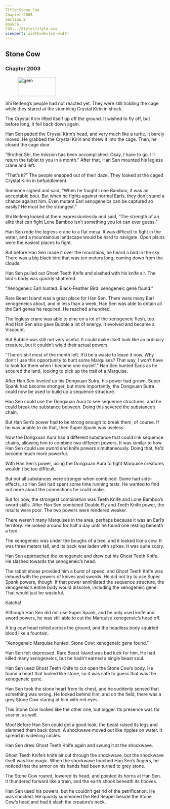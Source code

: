 ```yaml
---
Title:Stone Cow 
Chapter:2003 
Section:8 
Book:6 
CSS:../Styles/style.css 
viewport: width=device-width
---
```

  
## Stone Cow
### Chapter 2003
  
<figure>
	<img src="../Images/gem.gif" alt="gem" id="gem" width="120" height="60" />
</figure>
  

  
Shi Beifeng’s people had not reacted yet. They were still holding the cage while they stared at the stumbling Crystal Kirin in shock.

The Crystal Kirin lifted itself up off the ground. It wished to fly off, but before long, it fell back down again.

Han Sen patted the Crystal Kirin’s head, and very much like a turtle, it barely moved. He grabbed the Crystal Kirin and threw it into the cage. Then, he closed the cage door.

“Brother Shi, the mission has been accomplished. Okay, I have to go. I’ll return the tablet to you in a month.” After that, Han Sen mounted his legless crane and left.

“That’s it?” The people snapped out of their daze. They looked at the caged Crystal Kirin in befuddlement.

Someone sighed and said, “When he fought Lone Bamboo, it was an acceptable bout. But when he fights against normal Earls, they don’t stand a chance against him. Even mutant Earl xenogeneics can be captured so easily? He must be the strongest.”

Shi Beifeng looked at them expressionlessly and said, “The strength of an elite that can fight Lone Bamboo isn’t something you lot can ever guess.”

Han Sen rode the legless crane to a flat mesa. It was difficult to fight in the water, and a mountainous landscape would be hard to navigate. Open plains were the easiest places to fight.

But before Han Sen made it over the mountains, he heard a bird in the sky. There was a big black bird that was ten meters long, coming down from the clouds.

Han Sen pulled out Ghost Teeth Knife and slashed with his knife air. The bird’s body was quickly shattered.

“Xenogeneic Earl hunted. Black-Feather Bird: xenogeneic gene found.”

Rare Beast Island was a great place for Han Sen. There were many Earl xenogeneics about, and in less than a week, Han Sen was able to obtain all the Earl genes he required. He reached a hundred.

The legless crane was able to dine on a lot of the xenogeneic flesh, too. And Han Sen also gave Bubble a lot of energy. It evolved and became a Viscount.

But Bubble was still not very useful. It could make itself look like an ordinary creature, but it couldn’t wield their actual powers.

“There’s still most of the month left. It’d be a waste to leave it now. Why don’t I use this opportunity to hunt some Marquises? That way, I won’t have to look for them when I become one myself.” Han Sen hunted Earls as he scoured the land, looking to pick up the trail of a Marquise.

After Han Sen leveled up his Dongxuan Sutra, his power had grown. Super Spank had become stronger, but more importantly, the Dongxuan Sutra could now be used to build up a sequence structure.

Han Sen could use the Dongxuan Aura to see sequence structures, and he could break the substance between. Doing this severed the substance’s chain.

But Han Sen’s power had to be strong enough to break them, of course. If he was unable to do that, then Super Spank was useless.

Now the Dongxuan Aura had a different substance that could link sequence chains, allowing him to combine two different powers. It was similar to how Han Sen could use sword and knife powers simultaneously. Doing that, he’d become much more powerful.

With Han Sen’s power, using the Dongxuan Aura to fight Marquise creatures wouldn’t be too difficult.

But not all substances were stronger when combined. Some had side-effects, so Han Sen had spent some time running tests. He wanted to find out more about the connections he could make.

But for now, the strongest combination was Teeth Knife and Lone Bamboo’s sword skills. After Han Sen combined Double Fly and Teeth Knife power, the results were poor. The two powers were rendered weaker.

There weren’t many Marquises in the area, perhaps because it was an Earl’s territory. He looked around for half a day until he found one resting beneath a tree.

The xenogeneic was under the boughs of a tree, and it looked like a cow. It was three meters tall, and its back was laden with spikes. It was quite scary.

Han Sen approached the xenogeneic and drew out his Ghost Teeth Knife. He slashed towards the xenogeneic’s head.

The rabbit shoes provided him a burst of speed, and Ghost Teeth Knife was imbued with the powers of knives and swords. He did not try to use Super Spank powers, though. If that power annihilated the sequence structure, the xenogeneic’s entire body would dissolve, including the xenogeneic gene. That would just be wasteful.

Katcha!

Although Han Sen did not use Super Spank, and he only used knife and sword powers, he was still able to cut the Marquise xenogeneic’s head off.

A big cow head rolled across the ground, and the headless body squirted blood like a fountain.

“Xenogeneic Marquise hunted. Stone Cow: xenogeneic gene found.”

Han Sen felt depressed. Rare Beast Island was bad luck for him. He had killed many xenogeneics, but he hadn’t earned a single beast soul.

Han Sen used Ghost Teeth Knife to cut open the Stone Cow’s body. He found a heart that looked like stone, so it was safe to guess that was the xenogeneic gene.

Han Sen took the stone heart from its chest, and he suddenly sensed that something was wrong. He looked behind him, and on the field, there was a grey Stone Cow staring at him with red eyes.

This Stone Cow looked like the other one, but bigger. Its presence was far scarier, as well.

Moo! Before Han Sen could get a good look, the beast raised its legs and slammed them back down. A shockwave moved out like ripples on water. It spread in widening circles.

Han Sen drew Ghost Teeth Knife again and swung it at the shockwave.

Ghost Teeth Knife’s knife air cut through the shockwave, but the shockwave itself was like magic. When the shockwave touched Han Sen’s fingers, he noticed that the armor on his hands had been turned to grey stone.

The Stone Cow roared, lowered its head, and pointed its horns at Han Sen. It thundered forward like a train, and the earth shook beneath its hooves.

Han Sen used his powers, but he couldn’t get rid of the petrification. He was shocked. He quickly summoned the Red Reaper beside the Stone Cow’s head and had it slash the creature’s neck.